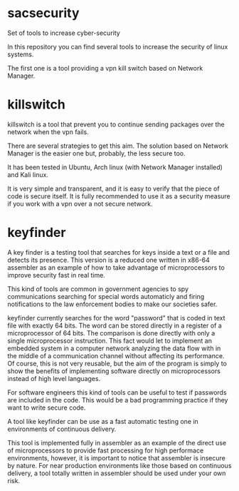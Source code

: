# sacsecurity
Set of tools to increase cyber-security

In this repository you can find several tools to increase the security of linux systems.

The first one is a tool providing a vpn kill switch based on Network Manager.

# killswitch


killswitch is a tool that prevent you to continue sending packages over the network when the vpn fails.

There are several strategies to get this aim. The solution based on Network Manager is the easier one but, probably, the less secure too.

It has been tested in Ubuntu, Arch linux (with Network Manager installed) and Kali linux.

It is very simple and transparent, and it is easy to verify that the piece of code is secure itself. It is fully recommended to use it as a security measure if you work with a vpn over a not secure network.

# keyfinder

A key finder is a testing tool that searches for keys inside a text or a file and detects its presence. This version is a reduced one written in x86-64 assembler as an example of how to take advantage of microprocessors to improve security fast in real time.

This kind of tools are common in government agencies to spy communications searching for special words automaticly and firing notifications to the law enforcement bodies to make our societies safer.

keyfinder currently searches for the word "password" that is coded in text file with exactly 64 bits. The word can be stored directly in a register of a microprocessor of 64 bits. The comparison is done directly with only a single microprocessor instruction. This fact would let to implement an embedded system in a computer network analyzing the data flow with in the middle of a communication channel without affecting its performance. Of course, this is not very reusable, but the aim of the program is simply to show the benefits of implementing software directly on microprocessors instead of high level languages.

For software engineers this kind of tools can be useful to test if passwords are included in the code. This would be a bad programming practice if they want to write secure code.

A tool like keyfinder can be use as a fast automatic testing one in environments of continuous delivery.

This tool is implemented fully in assembler as an example of the direct use of microprocessors to provide fast processing for high performace environments, however, it is important to notice that assembler is insecure by nature. For near production environments like those based on continuous delivery, a tool totally written in assembler should be used under your own risk.


